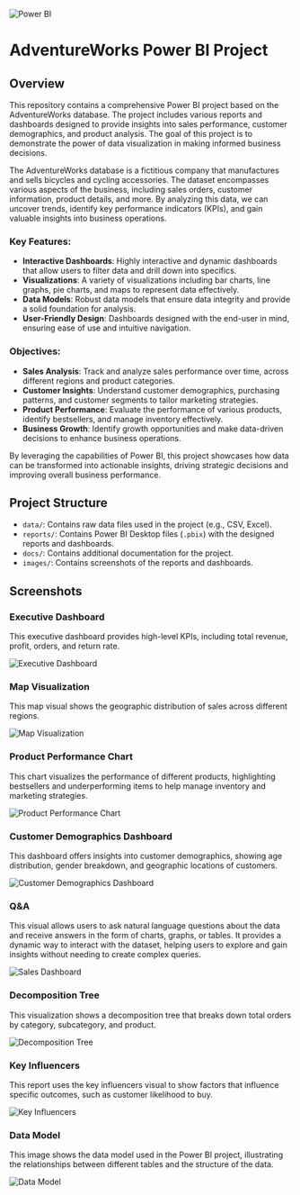 ![Power BI](https://img.shields.io/badge/Power%20BI-F2C811?style=flat&logo=power%20bi&logoColor=white)


# AdventureWorks Power BI Project

## Overview
This repository contains a comprehensive Power BI project based on the AdventureWorks database. The project includes various reports and dashboards designed to provide insights into sales performance, customer demographics, and product analysis. The goal of this project is to demonstrate the power of data visualization in making informed business decisions. 

The AdventureWorks database is a fictitious company that manufactures and sells bicycles and cycling accessories. The dataset encompasses various aspects of the business, including sales orders, customer information, product details, and more. By analyzing this data, we can uncover trends, identify key performance indicators (KPIs), and gain valuable insights into business operations.

### Key Features:
- **Interactive Dashboards**: Highly interactive and dynamic dashboards that allow users to filter data and drill down into specifics.
- **Visualizations**: A variety of visualizations including bar charts, line graphs, pie charts, and maps to represent data effectively.
- **Data Models**: Robust data models that ensure data integrity and provide a solid foundation for analysis.
- **User-Friendly Design**: Dashboards designed with the end-user in mind, ensuring ease of use and intuitive navigation.

### Objectives:
- **Sales Analysis**: Track and analyze sales performance over time, across different regions and product categories.
- **Customer Insights**: Understand customer demographics, purchasing patterns, and customer segments to tailor marketing strategies.
- **Product Performance**: Evaluate the performance of various products, identify bestsellers, and manage inventory effectively.
- **Business Growth**: Identify growth opportunities and make data-driven decisions to enhance business operations.

By leveraging the capabilities of Power BI, this project showcases how data can be transformed into actionable insights, driving strategic decisions and improving overall business performance.

## Project Structure
- `data/`: Contains raw data files used in the project (e.g., CSV, Excel).
- `reports/`: Contains Power BI Desktop files (`.pbix`) with the designed reports and dashboards.
- `docs/`: Contains additional documentation for the project.
- `images/`: Contains screenshots of the reports and dashboards.

## Screenshots

### Executive Dashboard
This executive dashboard provides high-level KPIs, including total revenue, profit, orders, and return rate.

![Executive Dashboard](images/ExecDashboard.png)

### Map Visualization
This map visual shows the geographic distribution of sales across different regions.

![Map Visualization](images/Map.png)

### Product Performance Chart
This chart visualizes the performance of different products, highlighting bestsellers and underperforming items to help manage inventory and marketing strategies.

![Product Performance Chart](images/ProductDetail.png)

### Customer Demographics Dashboard
This dashboard offers insights into customer demographics, showing age distribution, gender breakdown, and geographic locations of customers.

![Customer Demographics Dashboard](images/CustomerDetail.png)

### Q&A
This visual allows users to ask natural language questions about the data and receive answers in the form of charts, graphs, or tables. It provides a dynamic way to interact with the dataset, helping users to explore and gain insights without needing to create complex queries.

![Sales Dashboard](images/Q&A.png)

### Decomposition Tree
This visualization shows a decomposition tree that breaks down total orders by category, subcategory, and product.

![Decomposition Tree](images/DecompositionTree.png)

### Key Influencers
This report uses the key influencers visual to show factors that influence specific outcomes, such as customer likelihood to buy.

![Key Influencers](images/KeyInfluencers.png)

### Data Model
This image shows the data model used in the Power BI project, illustrating the relationships between different tables and the structure of the data.

![Data Model](images/ModelView.png)

